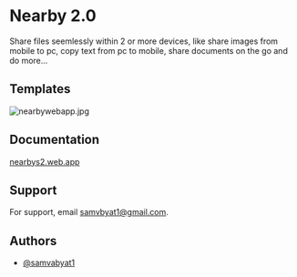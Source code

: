 
# Nearby 2.0

Share files seemlessly within 2 or more devices, like share images from mobile to pc, copy text from pc to mobile, share documents on the go and do more...


## Templates

![nearbywebapp.jpg](https://i.postimg.cc/4sZJT93J/nearbywebapp.jpg)


## Documentation

[nearbys2.web.app](https://nearbys2.web.app/)


## Support

For support, email samvbyat1@gmail.com.


## Authors

- [@samvabyat1](https://github.com/samvabyat1)

